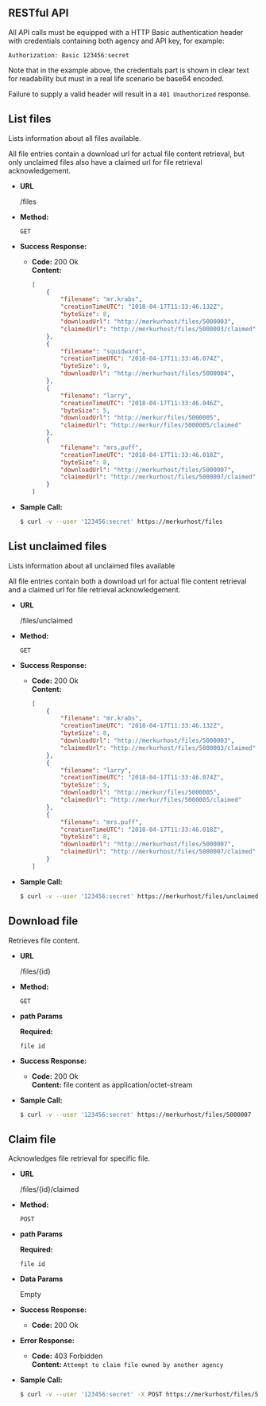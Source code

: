 **RESTful API**
-

All API calls must be equipped with a HTTP Basic authentication header with
credentials containing both agency and API key, for example:

  ```
  Authorization: Basic 123456:secret
  ```

Note that in the example above, the credentials part is shown in clear text
for readability but must in a real life scenario be base64 encoded.

Failure to supply a valid header will result in a `401 Unauthorized` response.

**List files**
----
  Lists information about all files available.
  
  All file entries contain a download url for actual file content retrieval,
  but only unclaimed files also have a claimed url for file retrieval
  acknowledgement.

* **URL**

  /files

* **Method:**

  `GET`
  
* **Success Response:**

  * **Code:** 200 Ok <br />
    **Content:**
    ```json
    [
        {
            "filename": "mr.krabs",
            "creationTimeUTC": "2018-04-17T11:33:46.132Z",
            "byteSize": 8,
            "downloadUrl": "http://merkurhost/files/5000003",
            "claimedUrl": "http://merkurhost/files/5000003/claimed"
        },
        {
            "filename": "squidward",
            "creationTimeUTC": "2018-04-17T11:33:46.074Z",
            "byteSize": 9,
            "downloadUrl": "http://merkurhost/files/5000004",
        },
        {
            "filename": "larry",
            "creationTimeUTC": "2018-04-17T11:33:46.046Z",
            "byteSize": 5,
            "downloadUrl": "http://merkur/files/5000005",
            "claimedUrl": "http://merkur/files/5000005/claimed"
        },
        {
            "filename": "mrs.puff",
            "creationTimeUTC": "2018-04-17T11:33:46.018Z",
            "byteSize": 8,
            "downloadUrl": "http://merkurhost/files/5000007",
            "claimedUrl": "http://merkurhost/files/5000007/claimed"
        }
    ]
    ```

* **Sample Call:**

  ```bash
  $ curl -v --user '123456:secret' https://merkurhost/files
  ```

**List unclaimed files**
----
  Lists information about all unclaimed files available

  All file entries contain both a download url for actual file content
  retrieval and a claimed url for file retrieval acknowledgement.

* **URL**

  /files/unclaimed

* **Method:**

  `GET`
  
* **Success Response:**

  * **Code:** 200 Ok <br />
    **Content:**
    ```json
    [
        {
            "filename": "mr.krabs",
            "creationTimeUTC": "2018-04-17T11:33:46.132Z",
            "byteSize": 8,
            "downloadUrl": "http://merkurhost/files/5000003",
            "claimedUrl": "http://merkurhost/files/5000003/claimed"
        },
        {
            "filename": "larry",
            "creationTimeUTC": "2018-04-17T11:33:46.074Z",
            "byteSize": 5,
            "downloadUrl": "http://merkur/files/5000005",
            "claimedUrl": "http://merkur/files/5000005/claimed"
        },
        {
            "filename": "mrs.puff",
            "creationTimeUTC": "2018-04-17T11:33:46.018Z",
            "byteSize": 8,
            "downloadUrl": "http://merkurhost/files/5000007",
            "claimedUrl": "http://merkurhost/files/5000007/claimed"
        }
    ]
    ```
    
* **Sample Call:**

  ```bash
  $ curl -v --user '123456:secret' https://merkurhost/files/unclaimed
  ```

**Download file**
----
  Retrieves file content.
  
* **URL**

  /files/{id}

* **Method:**

  `GET`
  
*  **path Params**

   **Required:**
 
   `file id`

* **Success Response:**

  * **Code:** 200 Ok <br />
    **Content:** file content as application/octet-stream
 
* **Sample Call:**

  ```bash
  $ curl -v --user '123456:secret' https://merkurhost/files/5000007
  ```

**Claim file**
----
  Acknowledges file retrieval for specific file.
  
* **URL**

  /files/{id}/claimed

* **Method:**

  `POST`
  
*  **path Params**

   **Required:**
 
   `file id`

* **Data Params**

  Empty

* **Success Response:**

  * **Code:** 200 Ok <br />
 
* **Error Response:**

  * **Code:** 403 Forbidden <br />
    **Content:** `Attempt to claim file owned by another agency`

* **Sample Call:**

  ```bash
  $ curl -v --user '123456:secret' -X POST https://merkurhost/files/5000005/claimed
  ```